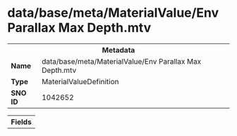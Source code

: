 <h1>data/base/meta/MaterialValue/Env Parallax Max Depth.mtv</h1><table><tr><th colspan="100%">Metadata</th></tr><tr><td><b>Name</b></td><td>data/base/meta/MaterialValue/Env Parallax Max Depth.mtv</td></tr><tr><td><b>Type</b></td><td>MaterialValueDefinition</td></tr><tr><td><b>SNO ID</b></td><td>1042652</td></tr></table>

<table><tr><th colspan="100%">Fields</th></tr></table>

